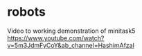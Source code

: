 # robots

Video to working demonstration of minitask5
https://www.youtube.com/watch?v=5m3JdmFyCoY&ab_channel=HashimAfzal
